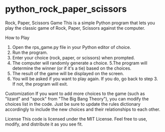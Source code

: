 # python_rock_paper_scissors
Rock, Paper, Scissors Game
This is a simple Python program that lets you play the classic game of Rock, Paper, Scissors against the computer.

How to Play
1. Open the rps_game.py file in your Python editor of choice.
2. Run the program.
3. Enter your choice (rock, paper, or scissors) when prompted.
4. The computer will randomly generate a choice.
5.The program will determine the winner (or if it's a tie) based on the choices.
6. The result of the game will be displayed on the screen.
7. You will be asked if you want to play again. If you do, go back to step 3. If not, the program will exit.

Customization
If you want to add more choices to the game (such as "lizard" and "spock" from "The Big Bang Theory"), you can modify the choices list in the code. Just be sure to update the rules dictionary accordingly to include the new choices and their relationships to each other.

License
This code is licensed under the MIT License. Feel free to use, modify, and distribute it as you see fit.
